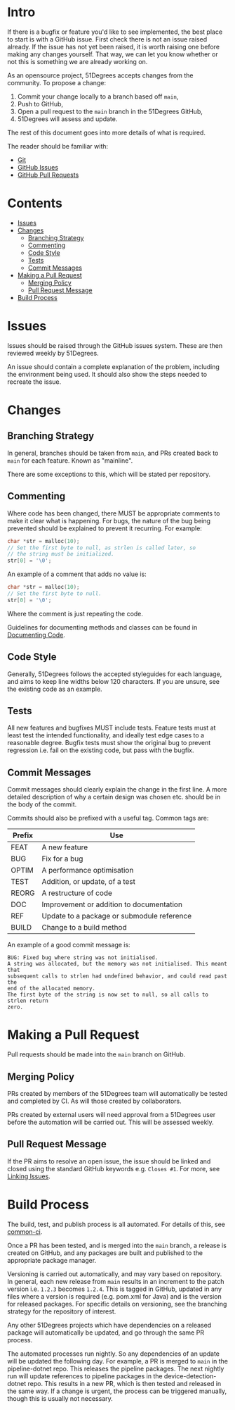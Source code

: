 # Intro

If there is a bugfix or feature you'd like to see implemented, the best place to start is with a GitHub issue. First check there is not an issue raised already. If the issue has not yet been raised, it is worth raising one before making any changes yourself. That way, we can let you know whether or not this is something we are already working on.

As an opensource project, 51Degrees accepts changes from the community. To propose a change:
1. Commit your change locally to a branch based off `main`,
2. Push to GitHub,
3. Open a pull request to the `main` branch in the 51Degrees GitHub,
4. 51Degrees will assess and update.

The rest of this document goes into more details of what is required.

The reader should be familiar with:
- [Git](https://git-scm.com/doc)
- [GitHub Issues](https://github.com/features/issues)
- [GitHub Pull Requests](https://docs.github.com/en/pull-requests/collaborating-with-pull-requests/proposing-changes-to-your-work-with-pull-requests/about-pull-requests)

# Contents
- [Issues](#issues)
- [Changes](#changes)
  - [Branching Strategy](#branching-strategy)
  - [Commenting](#commenting)
  - [Code Style](#code-style)
  - [Tests](#tests)
  - [Commit Messages](#commit-messages)
- [Making a Pull Request](#making-a-pull-request)
  - [Merging Policy](#merging-policy)
  - [Pull Request Message](#pull-request-message)
- [Build Process](#build-process)

# Issues

Issues should be raised through the GitHub issues system. These are then reviewed weekly by 51Degrees.

An issue should contain a complete explanation of the problem, including the environment being used.
It should also show the steps needed to recreate the issue.

# Changes

## Branching Strategy

In general, branches should be taken from `main`, and PRs created back to `main` for each feature. Known as "mainline".

There are some exceptions to this, which will be stated per repository.

## Commenting

Where code has been changed, there MUST be appropriate comments to make it clear what is happening.
For bugs, the nature of the bug being prevented should be explained to prevent it recurring. For example:
```c
char *str = malloc(10);
// Set the first byte to null, as strlen is called later, so
// the string must be initialized.
str[0] = '\0';
```
An example of a comment that adds no value is:
```c
char *str = malloc(10);
// Set the first byte to null.
str[0] = '\0';
```
Where the comment is just repeating the code.

Guidelines for documenting methods and classes can be found in [Documenting Code](https://github.com/51Degrees/documentation/blob/main/Documenting%20Code.md).

## Code Style

Generally, 51Degrees follows the accepted styleguides for each language, and aims to keep line widths below 120 characters. If you are unsure, see the existing code as an example.

## Tests

All new features and bugfixes MUST include tests. Feature tests must at least test the intended functionality, and ideally test edge cases to a reasonable degree. Bugfix tests must show the original bug to prevent regression i.e. fail on the existing code, but pass with the bugfix.

## Commit Messages

Commit messages should clearly explain the change in the first line. A more detailed description of why a certain design was chosen etc. should be in the body of the commit.

Commits should also be prefixed with a useful tag. Common tags are:

| Prefix | Use |
| ------ | --- |
| FEAT   | A new feature |
| BUG    | Fix for a bug |
| OPTIM  | A performance optimisation |
| TEST   | Addition, or update, of a test |
| REORG  | A restructure of code |
| DOC    | Improvement or addition to documentation |
| REF    | Update to a package or submodule reference |
| BUILD  | Change to a build method |


An example of a good commit message is:
```
BUG: Fixed bug where string was not initialised.
A string was allocated, but the memory was not initialised. This meant that
subsequent calls to strlen had undefined behavior, and could read past the
end of the allocated memory.
The first byte of the string is now set to null, so all calls to strlen return
zero.
```

# Making a Pull Request

Pull requests should be made into the `main` branch on GitHub.

## Merging Policy

PRs created by members of the 51Degrees team will automatically be tested and completed by CI. As will those created by collaborators.

PRs created by external users will need approval from a 51Degrees user before the automation will be carried out. This will be assessed weekly.

## Pull Request Message

If the PR aims to resolve an open issue, the issue should be linked and closed using the standard GitHub keywords e.g. `Closes #1`. For more, see [Linking Issues](https://docs.github.com/en/issues/tracking-your-work-with-issues/linking-a-pull-request-to-an-issue#linking-a-pull-request-to-an-issue-using-a-keyword).

# Build Process

The build, test, and publish process is all automated. For details of this, see [common-ci](https://github.com/51degrees/common-ci).

Once a PR has been tested, and is merged into the `main` branch, a release is created on GitHub, and any packages are built and published to the appropriate package manager.

Versioning is carried out automatically, and may vary based on repository. In general, each new release from `main` results in an increment to the patch version i.e. `1.2.3` becomes `1.2.4`. This is tagged in GitHub, updated in any files where a version is required (e.g. pom.xml for Java) and is the version for released packages. For specific details on versioning, see the branching strategy for the repository of interest.

Any other 51Degrees projects which have dependencies on a released package will automatically be updated, and go through the same PR process.

The automated processes run nightly. So any dependencies of an update will be updated the following day. For example, a PR is merged to `main` in the pipeline-dotnet repo. This releases the pipeline packages. The next nightly run will update references to pipeline packages in the device-detection-dotnet repo. This results in a new PR, which is then tested and released in the same way. If a change is urgent, the process can be triggered manually, though this is usually not necessary.